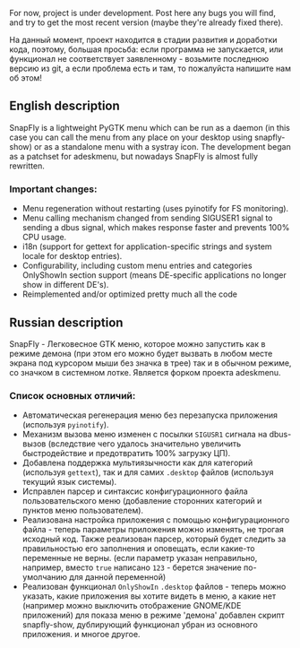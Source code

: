 For now, project is under development. Post here any bugs you will find, and try to get the most recent version (maybe they're already fixed there).

На данный момент, проект находится в стадии развития и доработки кода, поэтому, большая просьба: если программа не запускается, или функционал не соответствует заявленному - возьмите последнюю версию из git, а если проблема есть и там, то пожалуйста напишите нам об этом!

## English description

SnapFly is a lightweight PyGTK menu which can be run as a daemon (in this case you can call the menu from any place on your desktop using snapfly-show) or as a standalone menu with a systray icon. The development began as a patchset for adeskmenu, but nowadays SnapFly is almost fully rewritten.

### Important changes:

* Menu regeneration without restarting (uses pyinotify for FS monitoring).
* Menu calling mechanism changed from sending SIGUSER1 signal to sending a dbus signal, which makes response faster and prevents 100% CPU usage.
* i18n (support for gettext for application-specific strings and system locale for desktop entries).
* Configurability, including custom menu entries and categories
OnlyShowIn section support (means DE-specific applications no longer show in different DE's).
* Reimplemented and/or optimized pretty much all the code

## Russian description
SnapFly - Легковесное GTK меню, которое можно запустить как в режиме демона (при этом его можно будет вызвать в любом месте экрана под курсором мыши без значка в трее) так и в обычном режиме, со значком в системном лотке. Является форком проекта adeskmenu.

### Список основных отличий:

* Автоматическая регенерация меню без перезапуска приложения (используя `pyinotify`).
* Механизм вызова меню изменен с посылки `SIGUSR1` сигнала на dbus-вызов (вследствие чего удалось значительно увеличить быстродействие и предотвратить 100% загрузку ЦП).
* Добавлена поддержка мультиязычности как для категорий (используя `gettext`), так и для самих `.desktop` файлов (используя текущий язык системы).
* Исправлен парсер и синтаксис конфигурационного файла пользовательского меню (добавление сторонних категорий и пунктов меню пользователем).
* Реализована настройка приложения с помощью конфигурационного файла - теперь параметры приложения можно изменять, не трогая исходный код. Также реализован парсер, который будет следить за правильностью его заполнения и оповещать, если какие-то переменные не верны. (если параметр указан неправильно, например, вместо `true` написано `123` - берется значение по-умолчанию для данной переменной)
* Реализован функционал `OnlyShowIn` `.desktop` файлов - теперь можно указать, какие приложения вы хотите видеть в меню, а какие нет (например можно выключить отображение GNOME/KDE приложений)
для показа меню в режиме 'демона' добавлен скрипт snapfly-show, дублирующий функционал убран из основного приложения.
и многое другое.

